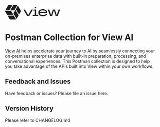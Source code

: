 <img src="https://github.com/view-io/postman/blob/main/assets/view_logo.png?raw=true" height="48">

# Postman Collection for View AI

[View AI](https://view.io) helps accelerate your journey to AI by seamlessly connecting your on-premises enterprise data with built-in preparation, processing, and conversational experiences.  This Postman collection is designed to help you take advantage of the APIs built into View within your own workflows.

## Feedback and Issues

Have feedback or issues?  Please file an issue here.

## Version History

Please refer to CHANGELOG.md
